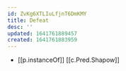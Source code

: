 ```yaml
---
id: ZvKg6XTLIuLfjnT6DmKMY
title: Defeat
desc: ''
updated: 1641761889457
created: 1641761883959
---
```


- [[p.instanceOf]] [[c.Pred.Shapow]]
